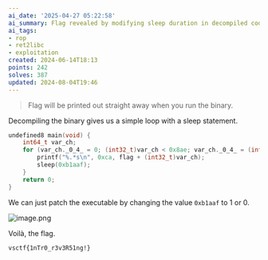 ```yaml
---
ai_date: '2025-04-27 05:22:58'
ai_summary: Flag revealed by modifying sleep duration in decompiled code
ai_tags:
- rop
- ret2libc
- exploitation
created: 2024-06-14T18:13
points: 242
solves: 387
updated: 2024-08-04T19:46
---
```


> Flag will be printed out straight away when you run the binary.

Decompiling the binary gives us a simple loop with a sleep statement.

```cpp
undefined8 main(void) {
	int64_t var_ch;
	for (var_ch._0_4_ = 0; (int32_t)var_ch < 0x8ae; var_ch._0_4_ = (int32_t)var_ch + 0xca) {
		printf("%.*s\n", 0xca, flag + (int32_t)var_ch);
		sleep(0xb1aaf);
	}
	return 0;
}
```

We can just patch the executable by changing the value `0xb1aaf` to 1 or 0.

![image.png](https://res.cloudinary.com/kumonochisanaka/image/upload/v1718439785/2024/06/ae6a7ae11a4d1b4d16b212e92ae58d13.png)

Voilà, the flag.

```flag
vsctf{1nTr0_r3v3R51ng!}
```